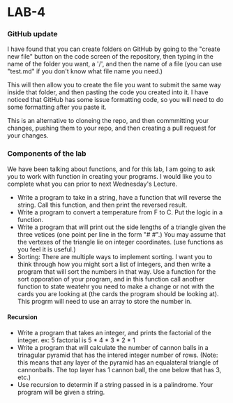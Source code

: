 # LAB-4

### GitHub update
I have found that you can create folders on GitHub by going to the "create new file" button on the code screen of the repository, then typing in the name of the folder you want, a '/', and then the name of a file (you can use "test.md" if you don't know what file name you need.)

This will then allow you to create the file you want to submit the same way inside that folder, and then pasting the code you created into it.  I have noticed that GitHub has some issue formatting code, so you will need to do some formatting after you paste it.

This is an alternative to cloneing the repo, and then commmitting your changes, pushing them to your repo, and then creating a pull request for your changes.

### Components of the lab
We have been talking about functions, and for this lab, I am going to ask you to work with function in creating your programs.
I would like you to complete what you can prior to next Wednesday's Lecture.

* Write a program to take in a string, have a function that will reverse the string.  Call this function, and then print the reversed result.
* Write a program to convert a temperature from F to C.  Put the logic in a function. 
* Write a program that will print out the side lengths of a triangle given the three vetices (one point per line in the form "# #".)  You may assume that the vertexes of the triangle lie on integer coordinates.  (use functions as you feel it is useful.)
* Sorting:  There are multiple ways to implement sorting.  I want you to think through how you might sort a list of integers, and then write a program that will sort the numbers in that way.  Use a function for the sort opporation of your program, and in this function call another function to state weatehr you need to make a change or not with the cards you are looking at (the cards the program should be looking at). This progrm will need to use an array to store the number in.

#### Recursion

* Write a program that takes an integer, and prints the factorial of the integer.  ex: 5 factorial is 5 * 4 * 3 * 2 * 1
* Write a program that will calculate the number of cannon balls in a trinagular pyramid that has the intered integer number of rows.
(Note: this means that any layer of the pyramid has an equalateral triangle of cannonballs.  The top layer has 1 cannon ball, the one below that has 3, etc.)
* Use recursion to determin if a string passed in is a palindrome.  Your program will be given a string.
